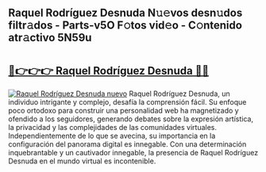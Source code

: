 ## Raquel Rodríguez Desnuda N𝚞𝚎vos desn𝚞dos filtr𝚊dos - Parts-v5O F𝚘tos vid𝚎o - C𝚘ntenido atr𝚊ctivo 5N59u

# <h2><a href="http://mb4bf2.tromn.icu/?c=Raquel+Rodr%c3%adguez+Desnuda">🔗👉👉👉 Raquel Rodríguez Desnuda 🔗🔗</a></h2>

[![Raquel Rodríguez Desnuda nuevo](https://i.imgur.com/pEAQMta.gif)](http://mb4bf2.tromn.icu/?c=Raquel+Rodr%c3%adguez+Desnuda)
Raquel Rodríguez Desnuda, un individuo intrigante y complejo, desafía la comprensión fácil. Su enfoque poco ortodoxo para construir una personalidad web ha magnetizado y ofendido a los seguidores, generando debates sobre la expresión artística, la privacidad y las complejidades de las comunidades virtuales. Independientemente de lo que se avecina, su importancia en la configuración del panorama digital es innegable. Con una determinación inquebrantable y un cautivador innegable, la presencia de Raquel Rodríguez Desnuda en el mundo virtual es incontenible.
